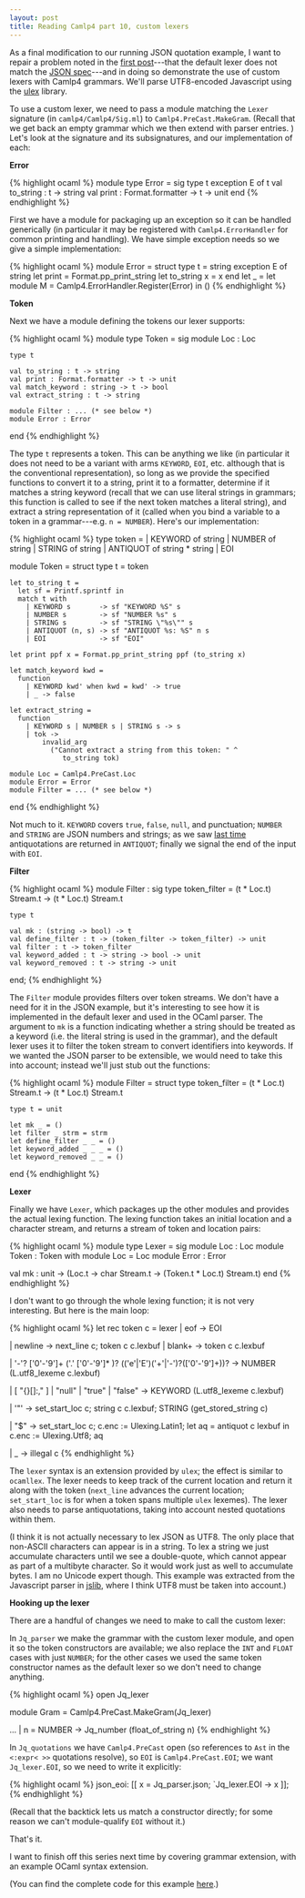 ```yaml
---
layout: post
title: Reading Camlp4 part 10, custom lexers
---
```


As a final modification to our running JSON quotation example, I want
to repair a problem noted in the
[first post](/2010/08/reading-camlp4-part-8-implementing.html)---that
the default lexer does not match the
[JSON spec](http://www.ietf.org/rfc/rfc4627.txt)---and in doing so
demonstrate the use of custom lexers with Camlp4 grammars. We'll parse
UTF8-encoded Javascript using the
[ulex](http://www.cduce.org/download.html#side) library.

To use a custom lexer, we need to pass a module matching the `Lexer`
signature (in `camlp4/Camlp4/Sig.ml`) to
`Camlp4.PreCast.MakeGram`. (Recall that we get back an empty grammar
which we then extend with parser entries. ) Let's look at the
signature and its subsignatures, and our implementation of each:

<b>Error</b>

{% highlight ocaml %}
  module type Error = sig
    type t
    exception E of t
    val to_string : t -> string
    val print : Format.formatter -> t -> unit
  end
{% endhighlight %}

First we have a module for packaging up an exception so it can be
handled generically (in particular it may be registered with
`Camlp4.ErrorHandler` for common printing and handling). We have
simple exception needs so we give a simple implementation:

{% highlight ocaml %}
  module Error =
  struct
    type t = string
    exception E of string
    let print = Format.pp_print_string
    let to_string x = x
  end
  let _ = let module M = Camlp4.ErrorHandler.Register(Error) in ()
{% endhighlight %}

<b>Token</b>

Next we have a module defining the tokens our lexer supports:

{% highlight ocaml %}
  module type Token = sig
    module Loc : Loc
  
    type t
  
    val to_string : t -> string
    val print : Format.formatter -> t -> unit
    val match_keyword : string -> t -> bool
    val extract_string : t -> string
  
    module Filter : ... (* see below *)
    module Error : Error
  end
{% endhighlight %}

The type `t` represents a token. This can be anything we like (in
particular it does not need to be a variant with arms `KEYWORD`,
`EOI`, etc. although that is the conventional representation), so long
as we provide the specified functions to convert it to a string, print
it to a formatter, determine if it matches a string keyword (recall
that we can use literal strings in grammars; this function is called
to see if the next token matches a literal string), and extract a
string representation of it (called when you bind a variable to a
token in a grammar---e.g. `n = NUMBER`). Here's our implementation:

{% highlight ocaml %}
  type token =
    | KEYWORD  of string
    | NUMBER   of string
    | STRING   of string
    | ANTIQUOT of string * string
    | EOI

  module Token =
  struct
    type t = token
  
    let to_string t =
      let sf = Printf.sprintf in
      match t with
        | KEYWORD s       -> sf "KEYWORD %S" s
        | NUMBER s        -> sf "NUMBER %s" s
        | STRING s        -> sf "STRING \"%s\"" s
        | ANTIQUOT (n, s) -> sf "ANTIQUOT %s: %S" n s
        | EOI             -> sf "EOI"
  
    let print ppf x = Format.pp_print_string ppf (to_string x)
  
    let match_keyword kwd =
      function
        | KEYWORD kwd' when kwd = kwd' -> true
        | _ -> false
  
    let extract_string =
      function
        | KEYWORD s | NUMBER s | STRING s -> s
        | tok ->
            invalid_arg
              ("Cannot extract a string from this token: " ^
                 to_string tok)

    module Loc = Camlp4.PreCast.Loc
    module Error = Error
    module Filter = ... (* see below *)
  end
{% endhighlight %}

Not much to it. `KEYWORD` covers `true`, `false`, `null`, and
punctuation; `NUMBER` and `STRING` are JSON numbers and strings; as we
saw [last time](/2010/08/reading-camlp4-part-9-implementing.html)
antiquotations are returned in `ANTIQUOT`; finally we signal the end
of the input with `EOI`.

<b>Filter</b>

{% highlight ocaml %}
  module Filter : sig
    type token_filter =
      (t * Loc.t) Stream.t -> (t * Loc.t) Stream.t

    type t

    val mk : (string -> bool) -> t
    val define_filter : t -> (token_filter -> token_filter) -> unit
    val filter : t -> token_filter
    val keyword_added : t -> string -> bool -> unit
    val keyword_removed : t -> string -> unit
  end;
{% endhighlight %}

The `Filter` module provides filters over token streams. We don't have
a need for it in the JSON example, but it's interesting to see how it
is implemented in the default lexer and used in the OCaml parser. The
argument to `mk` is a function indicating whether a string should be
treated as a keyword (i.e. the literal string is used in the grammar),
and the default lexer uses it to filter the token stream to convert
identifiers into keywords. If we wanted the JSON parser to be
extensible, we would need to take this into account; instead we'll
just stub out the functions:

{% highlight ocaml %}
  module Filter =
  struct
    type token_filter =
      (t * Loc.t) Stream.t -> (t * Loc.t) Stream.t

    type t = unit

    let mk _ = ()
    let filter _ strm = strm
    let define_filter _ _ = ()
    let keyword_added _ _ _ = ()
    let keyword_removed _ _ = ()
  end
{% endhighlight %}

<b>Lexer</b>

Finally we have `Lexer`, which packages up the other modules and
provides the actual lexing function. The lexing function takes an
initial location and a character stream, and returns a stream of token
and location pairs:

{% highlight ocaml %}
module type Lexer = sig
  module Loc : Loc
  module Token : Token with module Loc = Loc
  module Error : Error

  val mk :
    unit ->
    (Loc.t -> char Stream.t -> (Token.t * Loc.t) Stream.t)
end
{% endhighlight %}

I don't want to go through the whole lexing function; it is not very
interesting. But here is the main loop:

{% highlight ocaml %}
let rec token c = lexer
  | eof -> EOI

  | newline -> next_line c; token c c.lexbuf
  | blank+ -> token c c.lexbuf

  | '-'? ['0'-'9']+ ('.' ['0'-'9']* )?
      (('e'|'E')('+'|'-')?(['0'-'9']+))? ->
        NUMBER (L.utf8_lexeme c.lexbuf)

  | [ "{}[]:," ] | "null" | "true" | "false" ->
      KEYWORD (L.utf8_lexeme c.lexbuf)

  | '"' ->
      set_start_loc c;
      string c c.lexbuf;
      STRING (get_stored_string c)

  | "$" ->
      set_start_loc c;
      c.enc := Ulexing.Latin1;
      let aq = antiquot c lexbuf in
      c.enc := Ulexing.Utf8;
      aq

  | _ -> illegal c
{% endhighlight %}

The `lexer` syntax is an extension provided by `ulex`; the effect is
similar to `ocamllex`. The lexer needs to keep track of the current
location and return it along with the token (`next_line` advances the
current location; `set_start_loc` is for when a token spans multiple
`ulex` lexemes). The lexer also needs to parse antiquotations, taking
into account nested quotations within them.

(I think it is not actually necessary to lex JSON as UTF8. The only
place that non-ASCII characters can appear is in a string. To lex a
string we just accumulate characters until we see a double-quote,
which cannot appear as part of a multibyte character. So it would work
just as well to accumulate bytes. I am no Unicode expert though. This
example was extracted from the Javascript parser in
[jslib](http://github.com/jaked/ocamljs/tree/master/src/jslib/), where
I think UTF8 must be taken into account.)

<b>Hooking up the lexer</b>

There are a handful of changes we need to make to call the custom lexer:

In `Jq_parser` we make the grammar with the custom lexer module, and
open it so the token constructors are available; we also replace the
`INT` and `FLOAT` cases with just `NUMBER`; for the other cases we
used the same token constructor names as the default lexer so we don't
need to change anything.

{% highlight ocaml %}
  open Jq_lexer

  module Gram = Camlp4.PreCast.MakeGram(Jq_lexer)

  ...
      | n = NUMBER -> Jq_number (float_of_string n)
{% endhighlight %}

In `Jq_quotations` we have `Camlp4.PreCast` open (so references to
`Ast` in the `<:expr< >>` quotations resolve), so `EOI` is
`Camlp4.PreCast.EOI`; we want `Jq_lexer.EOI`, so we need to write it
explicitly:

{% highlight ocaml %}
  json_eoi: [[ x = Jq_parser.json; `Jq_lexer.EOI -> x ]];
{% endhighlight %}

(Recall that the backtick lets us match a constructor directly; for
some reason we can't module-qualify `EOI` without it.)

That's it.

I want to finish off this series next time by covering grammar
extension, with an example OCaml syntax extension.

(You can find the complete code for this example
[here](http://github.com/jaked/ambassadortothecomputers.blogspot.com/tree/master/_code/camlp4-custom-lexers).)
